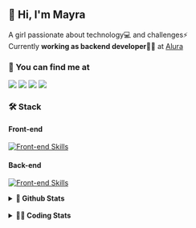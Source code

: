 ## 👋 Hi, I'm Mayra

A girl passionate about technology💻 and challenges⚡  
Currently **working as backend developer**👩‍💻 at [Alura](https://www.alura.com.br)   

### 💬 You can find me at

<a href="https://mayra.dev" target="_blank" rel="noopener"><img src="https://img.shields.io/badge/-mayra.dev-005FED?style=flat&logo=Google-chrome&logoColor=white"/></a>
<a href="https://linkedin.com/in/mayraamaral" target="_blank" rel="noopener"><img src="https://img.shields.io/badge/-/mayraamaral-0077B5?style=flat&logo=Linkedin&logoColor=white"/></a>
<a href="mailto:mayra@mayra.dev" target="_blank" rel="noopener"><img src="https://img.shields.io/badge/-mayra@mayra.dev-D14836?style=flat&logo=Gmail&logoColor=white"/></a>
<a href="" target="_blank" rel="noopener"><img src="https://img.shields.io/badge/-mayraamaral-7289DA?style=flat&logo=Discord&logoColor=white"/></a>

### 🛠️ Stack
#### Front-end

[![Front-end Skills](https://skillicons.dev/icons?i=react,next,redux,styledcomponents,html,css,sass,js,ts,figma)](https://skillicons.dev)
#### Back-end

[![Front-end Skills](https://skillicons.dev/icons?i=java,spring,hibernate,aws,idea,postgres,mysql,git,linux,bash,nodejs,docker,kubernetes,jenkins)](https://skillicons.dev)


<details>
    <summary><strong>📌 Github Stats</strong></summary>
    <br />
    <div align="center">
        <table>
      <td><img height="160em" src="https://github-readme-stats.vercel.app/api?username=mayraamaral&show_icons=true&theme=algolia&hide_border=true&hide=stars&count_private=true" alt="Readme stats"></td>
      <td><img height="160em" src="https://github-readme-stats.vercel.app/api/top-langs/?username=mayraamaral&&layout=compact&&theme=algolia&hide_border=true&langs_count=6" alt="Language stats"></td>
       </table>
  </div> 
    

  <p align="center">
    <img src="https://github-readme-streak-stats.herokuapp.com?user=mayraamaral&theme=dark&hide_border=true&date_format=j%20M%5B%20Y%5D&locale=pt-br&background=050F2C&ring=0195DD&fire=23AA7D&currStreakLabel=23AA7D" alt="Streak stats">
  </p> 
</details>

<br />

<details>
  <summary><strong>👩‍💻 Coding Stats</strong></summary>
  <br />
  
  <!--START_SECTION:waka-->
![Code Time](http://img.shields.io/badge/Code%20Time-375%20hrs%2034%20mins-blue)

**🐱 My GitHub Data** 

> 📦 582.6 kB Used in GitHub's Storage 
 > 
> 🏆 364 Contributions in the Year 2024
 > 
> 🚫 Not Opted to Hire
 > 
> 📜 52 Public Repositories 
 > 
> 🔑 30 Private Repositories 
 > 
**I'm an Early 🐤** 

```text
🌞 Morning                414 commits         ███░░░░░░░░░░░░░░░░░░░░░░   10.34 % 
🌆 Daytime                2104 commits        █████████████░░░░░░░░░░░░   52.55 % 
🌃 Evening                1298 commits        ████████░░░░░░░░░░░░░░░░░   32.42 % 
🌙 Night                  188 commits         █░░░░░░░░░░░░░░░░░░░░░░░░   04.70 % 
```
📅 **I'm Most Productive on Thursday** 

```text
Monday                   715 commits         ████░░░░░░░░░░░░░░░░░░░░░   17.86 % 
Tuesday                  686 commits         ████░░░░░░░░░░░░░░░░░░░░░   17.13 % 
Wednesday                664 commits         ████░░░░░░░░░░░░░░░░░░░░░   16.58 % 
Thursday                 727 commits         █████░░░░░░░░░░░░░░░░░░░░   18.16 % 
Friday                   594 commits         ████░░░░░░░░░░░░░░░░░░░░░   14.84 % 
Saturday                 243 commits         ██░░░░░░░░░░░░░░░░░░░░░░░   06.07 % 
Sunday                   375 commits         ██░░░░░░░░░░░░░░░░░░░░░░░   09.37 % 
```


📊 **This Week I Spent My Time On** 

```text
🕑︎ Time Zone: America/Sao_Paulo

💬 Programming Languages: 
HTML                     15 mins             ████████████████░░░░░░░░░   63.12 % 
Java                     7 mins              ████████░░░░░░░░░░░░░░░░░   30.05 % 
Docker                   1 min               █░░░░░░░░░░░░░░░░░░░░░░░░   04.79 % 
Markdown                 0 secs              ░░░░░░░░░░░░░░░░░░░░░░░░░   01.69 % 
TypeScript               0 secs              ░░░░░░░░░░░░░░░░░░░░░░░░░   00.35 % 

🔥 Editors: 
VS Code                  12 mins             █████████████░░░░░░░░░░░░   53.74 % 
Intellijidea             11 mins             ████████████░░░░░░░░░░░░░   46.26 % 

💻 Operating System: 
Linux                    23 mins             █████████████████████████   100.00 % 
```

**I Mostly Code in Java** 

```text
Java                     121 repos           ███████░░░░░░░░░░░░░░░░░░   26.59 % 
HTML                     114 repos           ██████░░░░░░░░░░░░░░░░░░░   25.05 % 
JavaScript               101 repos           ██████░░░░░░░░░░░░░░░░░░░   22.20 % 
TypeScript               96 repos            █████░░░░░░░░░░░░░░░░░░░░   21.10 % 
C#                       1 repo              ░░░░░░░░░░░░░░░░░░░░░░░░░   00.22 % 
```




 Last Updated on 14/05/2024 19:00:18 UTC
<!--END_SECTION:waka-->

</details>
